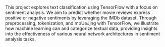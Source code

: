 This project explores text classification using TensorFlow with a focus on sentiment analysis. We aim to predict whether movie reviews express positive or negative sentiments by leveraging the IMDb dataset. Through preprocessing, tokenization, and mpUeJjng with TensorFlow, we illustrate how machine learning can and categorize textual data, providing insights into the effectiveness of various neural network architectures in sentiment analysis tasks.
